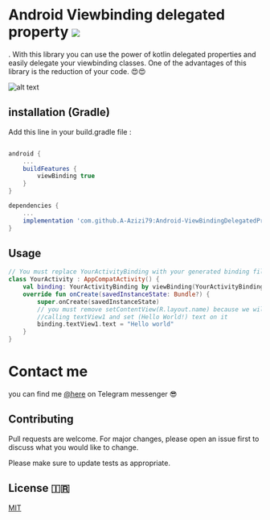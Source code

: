 # Android Viewbinding delegated property [![](https://jitpack.io/v/A-Azizi79/Android-ViewBindingDelegatedProperty-kotlin.svg)](https://jitpack.io/#A-Azizi79/Android-ViewBindingDelegatedProperty-kotlin)

.
With this library you can use the power of kotlin delegated properties and easily delegate your viewbinding classes.
One of the advantages of this library is the reduction of your code. 😍😍

![alt text](https://uupload.ir/files/89dr_1_mbgf3jidykv-5_b_dsnr8g_(1).png)
## installation (Gradle)

Add this line in your build.gradle file :

```gradle

android {
    ...
    buildFeatures {
        viewBinding true
    }
}

dependencies {
    ...
    implementation 'com.github.A-Azizi79:Android-ViewBindingDelegatedProperty-kotlin:0.1.0'
}
```

## Usage

```kotlin
// You must replace YourActivityBinding with your generated binding file name like ActivityMainBinding or ...
class YourActivity : AppCompatActivity() {
    val binding: YourActivityBinding by viewBinding(YourActivityBinding::inflate)
    override fun onCreate(savedInstanceState: Bundle?) {
        super.onCreate(savedInstanceState)
        // you must remove setContentView(R.layout.name) because we will do that for you! Awsome right?
        //calling textView1 and set (Hello World!) text on it
        binding.textView1.text = "Hello world"
    }
}
```
# Contact me 
you can find me [@here](https://t.me/Ali_AZ1379) on Telegram messenger 😎
## Contributing
Pull requests are welcome. For major changes, please open an issue first to discuss what you would like to change.

Please make sure to update tests as appropriate.

## License 🇮🇷
[MIT](https://choosealicense.com/licenses/mit/)
